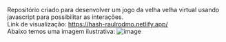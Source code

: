 Repositório criado para desenvolver um jogo da velha velha virtual usando javascript para possibilitar as interações.
<br>
Link de visualização: https://hash-raulrodmo.netlify.app/
<br>
Abaixo temos uma imagem ilustrativa:
![image](https://user-images.githubusercontent.com/102265187/192399444-abf0a0a9-974d-43ba-93ff-f7054a1c33c5.png)
